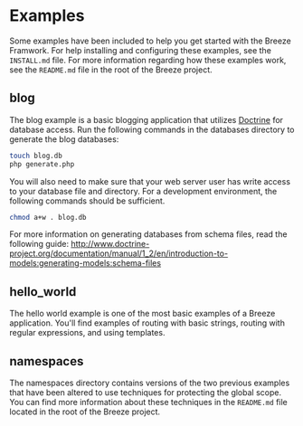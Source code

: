 Examples
========

Some examples have been included to help you get started with the Breeze Framwork.  For help installing and configuring these examples, see the `INSTALL.md` file.  For more information regarding how these examples work, see the `README.md` file in the root of the Breeze project.

blog
----

The blog example is a basic blogging application that utilizes [Doctrine](http://www.doctrine-project.org/) for database access.  Run the following commands in the databases directory to generate the blog databases:

``` sh
touch blog.db
php generate.php
```

You will also need to make sure that your web server user has write access to your database file and directory.  For a development environment, the following commands should be sufficient.

``` sh
chmod a+w . blog.db
```

For more information on generating databases from schema files, read the following guide: http://www.doctrine-project.org/documentation/manual/1_2/en/introduction-to-models:generating-models:schema-files

hello_world
-----------

The hello world example is one of the most basic examples of a Breeze application.  You'll find examples of routing with basic strings, routing with regular expressions, and using templates.

namespaces
----------

The namespaces directory contains versions of the two previous examples that have been altered to use techniques for protecting the global scope.  You can find more information about these techniques in the `README.md` file located in the root of the Breeze project.